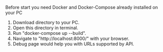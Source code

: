 Before start you need Docker and Docker-Compose already installed on your PC

1. Download directory to your PC.
2. Open this directory in terminal.
3. Run "docker-compose up --build".
4. Navigate to "http://localhost:8000/" with your browser.
5. Debug page would help you with URLs supported by API.
